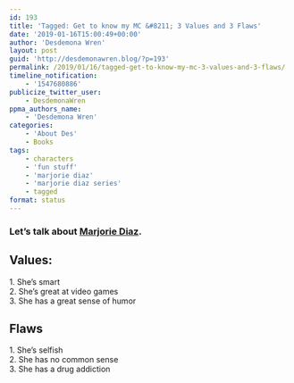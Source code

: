 ```yaml
---
id: 193
title: 'Tagged: Get to know my MC &#8211; 3 Values and 3 Flaws'
date: '2019-01-16T15:00:49+00:00'
author: 'Desdemona Wren'
layout: post
guid: 'http://desdemonawren.blog/?p=193'
permalink: /2019/01/16/tagged-get-to-know-my-mc-3-values-and-3-flaws/
timeline_notification:
    - '1547680886'
publicize_twitter_user:
    - DesdemonaWren
ppma_authors_name:
    - 'Desdemona Wren'
categories:
    - 'About Des'
    - Books
tags:
    - characters
    - 'fun stuff'
    - 'marjorie diaz'
    - 'marjorie diaz series'
    - tagged
format: status
---
```


### Let’s talk about [Marjorie Diaz](https://www.amazon.com/dp/B07FBWBDYR?ref_=pe_3052080_276849420).

## Values: 

1\. She’s smart   
2\. She’s great at video games   
3\. She has a great sense of humor

## Flaws 

1\. She’s selfish   
2\. She has no common sense   
3\. She has a drug addiction